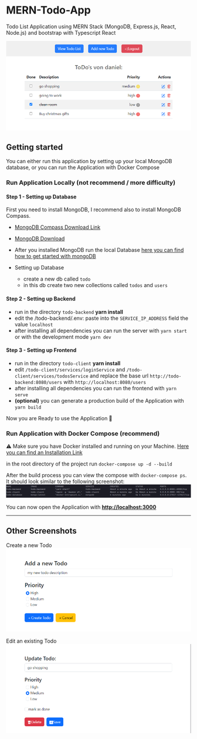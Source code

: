 # MERN-Todo-App 
Todo List Application using MERN Stack (MongoDB, Express.js, React, Node.js) and bootstrap with Typescript React

<img src="screenshots/v1.3.0/TodoList.png">

## Getting started

You can either run this application by setting up your local MongoDB database, or you can run the Application
with Docker Compose 

### Run Application Locally (not recommend / more difficulty)

#### Step 1 - Setting up Database
First you need to install MongoDB, I recommend also to install MongoDB Compass.
- <a href="https://www.mongodb.com/try/download/compass">MongoDB Compass Download Link</a>
- <a href="https://www.mongodb.com/try/download/community">MongoDB Download</a>

- After you installed MongoDB run the local Database <a href="https://www.mongodb.com/basics/get-started">here you can find how to get started with mongoDB</a>
- Setting up Database
  - create a new db called ``todo``
  - in this db create two new collections called ``todos`` and ``users``

#### Step 2 - Setting up Backend
- run in the directory ``todo-backend`` **yarn install**
- edit the /todo-backend/.env: paste into the ``SERVICE_IP_ADDRESS`` field the value ``localhost``
- after installing all dependencies you can run the server with ``yarn start`` or with the development mode ``yarn dev``

#### Step 3 - Setting up Frontend
- run in the directory ``todo-client`` **yarn install**
- edit ``/todo-client/services/loginService`` and ``/todo-client/services/todosService`` and replace 
  the base url ``http://todo-backend:8080/users`` with ``http://localhost:8080/users``
- after installing all dependencies you can run the frontend with ``yarn serve``
- **(optional)** you can generate a production build of the Application with ``yarn build``

Now you are Ready to use the Application 🎉

### Run Application with Docker Compose (recommend)

⚠️ Make sure you have Docker installed and running on your Machine. <a href="https://docs.docker.com/desktop/">Here you can find an Installation Link</a>

in the root directory of the project run ``docker-compose up -d --build``

After the build process you can view the compose with ``docker-compose ps``. It should look similar to the following screenshot:
<img src="screenshots/dockerps.png">

You can now open the Application with 
<a href="http://localhost:3000">**http://localhost:3000**</a>
<hr/>

## Other Screenshots

Create a new Todo
<img src="screenshots/v1.3.0/newTodo.png">

Edit an existing Todo
<img src="screenshots/v1.3.0/UpdateTodo.png">

